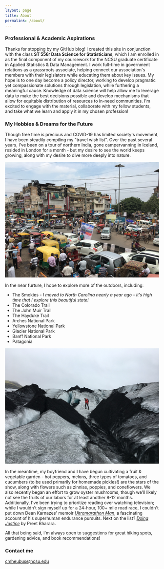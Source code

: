 ```yaml
---
layout: page
title: About
permalink: /about/
---
```


### Professional & Academic Aspirations

Thanks for stopping by my GitHub blog! I created this site in conjunction with the class **ST 558: Data Science for Statisticians**, which I am enrolled in as the final component of my coursework for the NCSU graduate certificate in Applied Statistics & Data Management. I work full-time in government relations as a grassroots associate, helping connect our association's members with their legislators while educating them about key issues. My hope is to one day become a policy director, working to develop pragmatic yet compassionate solutions through legislation, while furthering a meaningful cause. Knowledge of data science will help allow me to leverage data to make the best decisions possible and develop mechanisms that allow for equitable distribution of resources to in-need communities. I'm excited to engage with the material, collaborate with my fellow students, and take what we learn and apply it in my chosen profession! 

### My Hobbies & Dreams for the Future

Though free time is precious and COVID-19 has limited society's movement, I have been steadily compiling my "travel wish list". Over the past several years, I've been on a tour of northern India, gone campervanning in Iceland, resided in London for a month - but my desire to see the world keeps growing, along with my desire to dive more deeply into nature. 

![Old Delhi, India, August 2016.](/images/old%20delhi%202016.png)

In the near furture, I hope to explore more of the outdoors, including: 

* The Smokies *- I moved to North Carolina nearly a year ago - it's high time that I explore this beautiful state!*
* The Colorado Trail 
* The John Muir Trail 
* The Hayduke Trail
* Arches National Park
* Yellowstone National Park
* Glacier National Park
* Banff National Park
* Patagonia 

![Glacier Hike, Iceland, June 2018.](/images/iceland%202018.png)

In the meantime, my boyfriend and I have begun cultivating a fruit & vegetable garden - hot peppers, melons, three types of tomatoes, and cucumbers (to be used primarily for homemade pickles!) are the stars of the show, along with flowers such as zinnias, poppies, and coneflowers. We also recently began an effort to grow oyster mushrooms, though we'll likely not see the fruits of our labors for at least another 8-12 months. Additionally, I've been trying to prioritize reading over watching television; while I wouldn't sign myself up for a 24-hour, 100+ mile road race, I couldn't put down Dean Karnazes' memoir [*Ultramarathon Man*](https://www.goodreads.com/book/show/87632.Ultramarathon_Man), a fascinating account of his superhuman endurance pursuits. Next on the list? [*Doing Justice*](https://www.goodreads.com/en/book/show/43166269-doing-justice) by Preet Bharara. 


All that being said, I'm always open to suggestions for great hiking spots, gardening advice, and book recommendations! 

### Contact me

[cmheubus@ncsu.edu](mailto:cmheubus@ncsu.edu)
